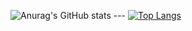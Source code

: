 ![Anurag's GitHub stats](https://github-readme-stats.vercel.app/api?username=Synterragen&show_icons=true&theme=Gradient) ---
[![Top Langs](https://github-readme-stats.vercel.app/api/top-langs/?username=Synterragen&langs_count=10)](https://github.com/anuraghazra/github-readme-stats)
